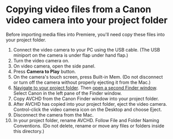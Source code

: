 # Copying video files from a Canon video camera into your project folder

Before importing media files into Premiere, you'll need copy these files into your project folder.

1. Connect the video camera to your PC using the USB cable. \(The USB miniport on the camera is under flap under hand flap.\)
2. Turn the video camera on.
3. On video camera, open the side panel.
4. Press **Camera to Play** button.
5. On the camera's touch screen, press Built-in Mem. \(Do not disconnect or turn off the camera without properly ejecting it from the Mac.\)
6. [Navigate to your project folder](https://jjloomis.gitbooks.io/file-and-folder-management/content/navigating-folder-tree.html). Then [open a second Finder window](https://jjloomis.gitbooks.io/file-and-folder-management/content/opening-multiple-finder-windows.html). Select Canon in the left pane of the Finder window.
7. Copy AVCHD from the Canon Finder window into your project folder.
8. After AVCHD has copied into your project folder, eject the video camera. Control-click the video camera icon on the Desktop and choose Eject.
9. Disconnect the camera from the Mac.
10. In your project folder, rename AVCHD. Follow File and Folder Naming Conventions. \(Do not delete, rename or move any files or folders inside this directory.\)



